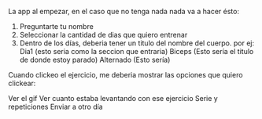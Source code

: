 La app al empezar, en el caso que no tenga nada nada va a hacer ésto:

1. Preguntarte tu nombre
2. Seleccionar la cantidad de dias que quiero entrenar
3. Dentro de los días, deberia tener un titulo del nombre del cuerpo. por ej:
   Dia1 (esto seria como la seccion que entraria)
   Biceps (Esto sería el titulo de donde estoy parado)
   Alternado (Esto sería)

Cuando clickeo el ejercicio, me deberia mostrar las opciones que quiero clickear:

Ver el gif
Ver cuanto estaba levantando con ese ejercicio
Serie y repeticiones
Enviar a otro día
